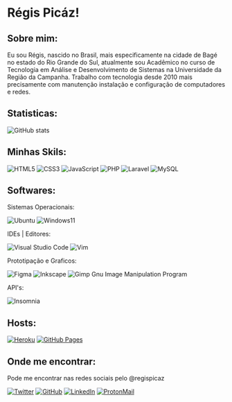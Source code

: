 # Régis Picáz!
## Sobre mim:

Eu sou Régis, nascido no Brasil, mais especificamente na cidade de Bagé no estado do Rio Grande do Sul, atualmente sou Acadêmico no curso de Tecnologia em Análise e Desenvolvimento de Sistemas na Universidade da Região da Campanha.
Trabalho com tecnologia desde 2010 mais precisamente com manutenção instalação e configuração de computadores e redes.
## Statisticas:

![GitHub stats](https://github-readme-stats.vercel.app/api?username=regispicaz&show_icons=true&theme=radical)




## Minhas Skils:

![HTML5](https://img.shields.io/badge/html5-%23E34F26.svg?style=for-the-badge&logo=html5&logoColor=white)
![CSS3](https://img.shields.io/badge/css3-%231572B6.svg?style=for-the-badge&logo=css3&logoColor=white)
![JavaScript](https://img.shields.io/badge/javascript-%23323330.svg?style=for-the-badge&logo=javascript&logoColor=%23F7DF1E)
![PHP](https://img.shields.io/badge/php-%23777BB4.svg?style=for-the-badge&logo=php&logoColor=white)
![Laravel](https://img.shields.io/badge/laravel-%23FF2D20.svg?style=for-the-badge&logo=laravel&logoColor=white)
![MySQL]( 	https://img.shields.io/badge/MySQL-00000F?style=for-the-badge&logo=mysql&logoColor=white)

## Softwares:

Sistemas Operacionais:

![Ubuntu](https://img.shields.io/badge/Ubuntu-E95420?style=for-the-badge&logo=ubuntu&logoColor=white)
![Windows11](https://img.shields.io/badge/Windows-0078D6?style=for-the-badge&logo=windows&logoColor=white)

IDEs | Editores:

![Visual Studio Code](https://img.shields.io/badge/Visual%20Studio%20Code-0078d7.svg?style=for-the-badge&logo=visual-studio-code&logoColor=white)
![Vim](https://img.shields.io/badge/VIM-%2311AB00.svg?style=for-the-badge&logo=vim&logoColor=white)

Prototipação e Graficos:

![Figma](https://img.shields.io/badge/figma-%23F24E1E.svg?style=for-the-badge&logo=figma&logoColor=white)
![Inkscape](https://img.shields.io/badge/Inkscape-e0e0e0?style=for-the-badge&logo=inkscape&logoColor=080A13)
![Gimp Gnu Image Manipulation Program](https://img.shields.io/badge/Gimp-657D8B?style=for-the-badge&logo=gimp&logoColor=FFFFFF)

API's:

![Insomnia](https://img.shields.io/badge/Insomnia-black?style=for-the-badge&logo=insomnia&logoColor=5849BE)

## Hosts:
[![Heroku](https://img.shields.io/badge/Heroku-430098?style=for-the-badge&logo=heroku&logoColor=white)](https://www.heroku.com/)
[![GitHub Pages](https://img.shields.io/badge/GitHub-Pages-0078D6?style=for-the-badge&logo)](https://pages.github.com/)

## Onde me encontrar:
Pode me encontrar nas redes sociais pelo @regispicaz

[![Twitter](https://img.shields.io/badge/Twitter-1DA1F2?style=for-the-badge&logo=twitter&logoColor=white)](https://twitter.com/regispicaz) 
[![GitHub](https://img.shields.io/badge/GitHub-100000?style=for-the-badge&logo=github&logoColor=white)](https://github.com/regispicaz)
[![LinkedIn](https://img.shields.io/badge/LinkedIn-0077B5?style=for-the-badge&logo=linkedin&logoColor=white)](https://linkedin.com/in/regispicaz)
[![ProtonMail](https://img.shields.io/badge/ProtonMail-8B89CC?style=for-the-badge&logo=protonmail&logoColor=white)](mailto:registavares@protonmail.com)

